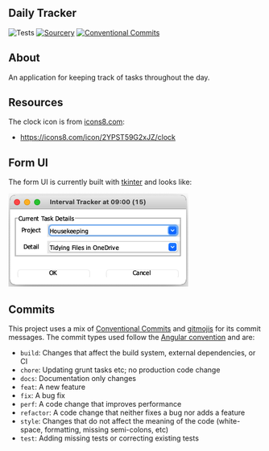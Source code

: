 
Daily Tracker
---
![Tests](https://github.com/Bilbottom/daily-tracker/actions/workflows/tests.yaml/badge.svg)
[![Sourcery](https://img.shields.io/badge/Sourcery-enabled-brightgreen)](https://sourcery.ai)
[![Conventional Commits](https://img.shields.io/badge/Conventional%20Commits-1.0.0-%23FE5196?logo=conventionalcommits&logoColor=white)](https://conventionalcommits.org)


About
---
An application for keeping track of tasks throughout the day.


Resources
---
The clock icon is from [icons8.com](https://icons8.com/):
- https://icons8.com/icon/2YPST59G2xJZ/clock


Form UI
---
The form UI is currently built with [tkinter](https://docs.python.org/3/library/tkinter.html) and looks like:
 
![tkinter-form](tracker-form-tkinter.png)


Commits
---
This project uses a mix of [Conventional Commits](https://www.conventionalcommits.org/en) and [gitmojis](https://gitmoji.dev/) for its commit messages. The commit types used follow the [Angular convention](https://github.com/angular/angular/blob/22b96b9/CONTRIBUTING.md#-commit-message-guidelines) and are:
 - `build`: Changes that affect the build system, external dependencies, or CI
 - `chore`: Updating grunt tasks etc; no production code change
 - `docs`: Documentation only changes
 - `feat`: A new feature
 - `fix`: A bug fix
 - `perf`: A code change that improves performance
 - `refactor`: A code change that neither fixes a bug nor adds a feature
 - `style`: Changes that do not affect the meaning of the code (white-space, formatting, missing semi-colons, etc)
 - `test`: Adding missing tests or correcting existing tests
